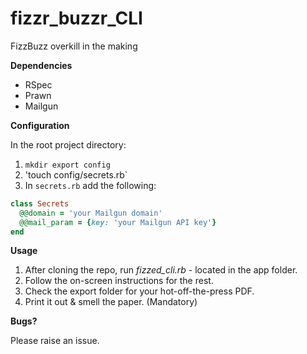 fizzr_buzzr_CLI
===============

FizzBuzz overkill in the making

**Dependencies**

* RSpec
* Prawn
* Mailgun

**Configuration**

In the root project directory:

1) `mkdir export config`
2) 'touch config/secrets.rb`
3) In `secrets.rb` add the following:

```ruby
class Secrets
  @@domain = 'your Mailgun domain'
  @@mail_param = {key: 'your Mailgun API key'}
end
```

**Usage**

1. After cloning the repo, run *fizzed_cli.rb* - located in the app folder.
2. Follow the on-screen instructions for the rest.
3. Check the export folder for your hot-off-the-press PDF.
4. Print it out & smell the paper. (Mandatory)

**Bugs?**

Please raise an issue.
